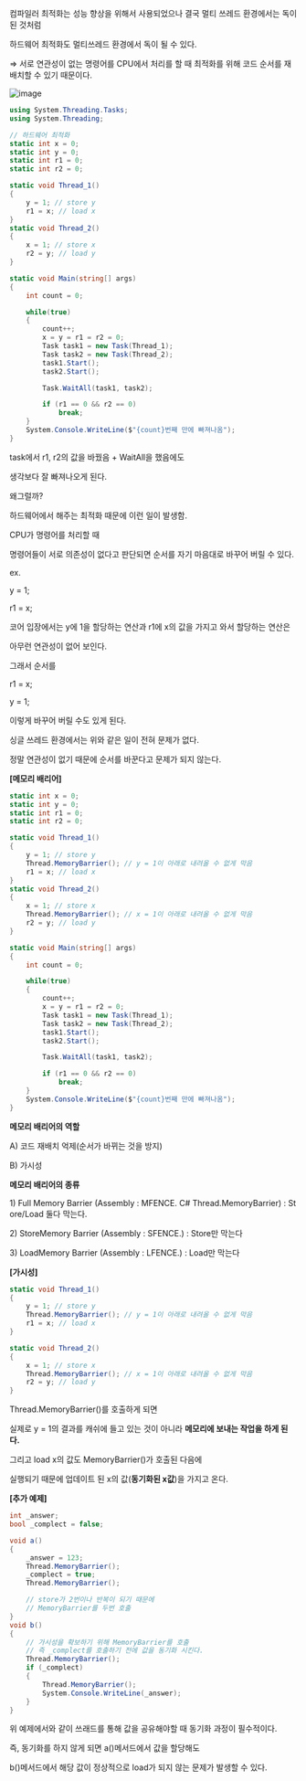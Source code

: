 컴파일러 최적화는 성능 향상을 위해서 사용되었으나 결국 멀티 쓰레드 환경에서는 독이 된 것처럼

하드웨어 최적화도 멀티쓰레드 환경에서 독이 될 수 있다.

⇒ 서로 연관성이 없는 명령어를 CPU에서 처리를 할 때 최적화를 위해 코드 순서를 재배치할 수 있기 때문이다.

![image](https://user-images.githubusercontent.com/75019048/155989773-5be7db59-f3b9-4dd3-b64c-dbf180717f18.png)

```csharp
using System.Threading.Tasks;
using System.Threading;

// 하드웨어 최적화
static int x = 0;
static int y = 0;
static int r1 = 0;
static int r2 = 0;

static void Thread_1()
{
    y = 1; // store y
    r1 = x; // load x
}
static void Thread_2()
{
    x = 1; // store x
    r2 = y; // load y
}

static void Main(string[] args)
{
    int count = 0;

    while(true)
    {
        count++;
        x = y = r1 = r2 = 0;
        Task task1 = new Task(Thread_1);
        Task task2 = new Task(Thread_2);
        task1.Start();
        task2.Start();

        Task.WaitAll(task1, task2);

        if (r1 == 0 && r2 == 0)
            break;
    }
    System.Console.WriteLine($"{count}번째 만에 빠져나옴");
}
```

task에서 r1, r2의 값을 바꿨음 + WaitAll을 했음에도

생각보다 잘 빠져나오게 된다.

왜그럴까?

하드웨어에서 해주는 최적화 때문에 이런 일이 발생함.

CPU가 명령어를 처리할 때

명령어들이 서로 의존성이 없다고 판단되면 순서를 자기 마음대로 바꾸어 버릴 수 있다.

ex.

y = 1;

r1 = x;

코어 입장에서는 y에 1을 할당하는 연산과 r1에 x의 값을 가지고 와서 할당하는 연산은

아무런 연관성이 없어 보인다.

그래서 순서를

r1 = x;

y = 1;

이렇게 바꾸어 버릴 수도 있게 된다.

싱글 쓰레드 환경에서는 위와 같은 일이 전혀 문제가 없다.

정말 연관성이 없기 때문에 순서를 바꾼다고 문제가 되지 않는다.

**[메모리 배리어]**

```csharp
static int x = 0;
static int y = 0;
static int r1 = 0;
static int r2 = 0;

static void Thread_1()
{
    y = 1; // store y
    Thread.MemoryBarrier(); // y = 1이 아래로 내려올 수 없게 막음
    r1 = x; // load x
}
static void Thread_2()
{
    x = 1; // store x
    Thread.MemoryBarrier(); // x = 1이 아래로 내려올 수 없게 막음
    r2 = y; // load y
}

static void Main(string[] args)
{
    int count = 0;

    while(true)
    {
        count++;
        x = y = r1 = r2 = 0;
        Task task1 = new Task(Thread_1);
        Task task2 = new Task(Thread_2);
        task1.Start();
        task2.Start();

        Task.WaitAll(task1, task2);

        if (r1 == 0 && r2 == 0)
            break;
    }
    System.Console.WriteLine($"{count}번째 만에 빠져나옴");
}
```

**메모리 배리어의 역할**

A) 코드 재배치 억제(순서가 바뀌는 것을 방지)

B) 가시성

**메모리 배리어의 종류**

1) Full Memory Barrier (Assembly : MFENCE. C# Thread.MemoryBarrier) : Store/Load 둘다 막는다.

2) StoreMemory Barrier (Assembly : SFENCE.) : Store만 막는다

3) LoadMemory Barrier (Assembly : LFENCE.) : Load만 막는다

**[가시성]**

```csharp
static void Thread_1()
{
    y = 1; // store y
    Thread.MemoryBarrier(); // y = 1이 아래로 내려올 수 없게 막음
    r1 = x; // load x
}

static void Thread_2()
{
    x = 1; // store x
    Thread.MemoryBarrier(); // x = 1이 아래로 내려올 수 없게 막음
    r2 = y; // load y
}
```

Thread.MemoryBarrier()를 호출하게 되면

실제로 y = 1의 결과를 캐쉬에 들고 있는 것이 아니라 **메모리에 보내는 작업을 하게 된다.**

그리고 load x의 값도 MemoryBarrier()가 호출된 다음에

실행되기 때문에 업데이트 된 x의 값(**동기화된 x값**)을 가지고 온다.

**[추가 예제]**

```csharp
int _answer;
bool _complect = false;

void a()
{
    _answer = 123;
    Thread.MemoryBarrier();
    _complect = true;
    Thread.MemoryBarrier();

    // store가 2번이나 반복이 되기 때문에
    // MemoryBarrier를 두번 호출
}
void b()
{
    // 가시성을 확보하기 위해 MemoryBarrier를 호출 
    // 즉 _complect를 호출하기 전에 값을 동기화 시킨다.
    Thread.MemoryBarrier(); 
    if (_complect)
    {
        Thread.MemoryBarrier();
        System.Console.WriteLine(_answer);
    }
}
```

위 예제에서와 같이 쓰래드를 통해 값을 공유해야할 때 동기화 과정이 필수적이다.

즉, 동기화를 하지 않게 되면 a()메서드에서 값을 할당해도

b()메서드에서 해당 값이 정상적으로 load가 되지 않는 문제가 발생할 수 있다.
